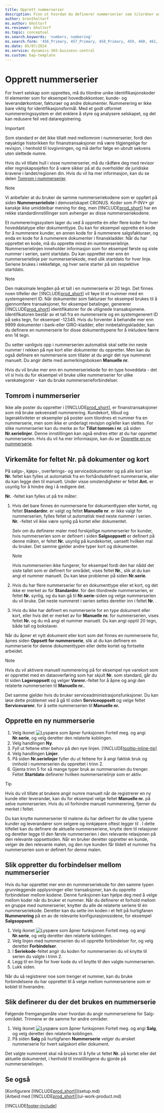 ```yaml
---
title: Opprett nummerserier
description: Finn ut hvordan du definerer nummerserier som tilordner unike ID-koder til konti og dokumenter i Business Central.
author: brentholtorf
ms.author: bholtorf
ms.reviewer: bholtorf
ms.topic: conceptual
ms.search.keywords: 'numbers, numbering'
ms.search.form: '456_Primary, 457_Primary, 458_Primary, 459, 460, 461, 21, 22, 26, 27, 31'
ms.date: 05/07/2024
ms.service: dynamics-365-business-central
ms.custom: bap-template
---
```

# Opprett nummerserier

For hvert selskap som opprettes, må du tilordne unike identifikasjonskoder til elementer som for eksempel hovedbokkontoer, kunde- og leverandørkontoer, fakturaer og andre dokumenter. Nummerering er ikke bare viktig for identifikasjonsformål. Med et godt utformet nummereringssystem er det enklere å styre og analysere selskapet, og det kan redusere feil ved dataregistrering.

> [!Important]
> Som standard er det ikke tillatt med mellomrom i nummerserier, fordi den nøyaktige historikken for finanstransaksjoner må være tilgjengelige for revisjon, i henhold til lovgivningen, og må derfor følge en ubrutt sekvens uten slettede numre.
>
> Hvis du vil tillate hull i visse nummerserier, må du rådføre deg med revisor eller regnskapssjefen for å være sikker på at du overholder de juridiske kravene i landet/regionen din. Hvis du vil ha mer informasjon, kan du se delen [Tomrom i nummerserier](#gaps-in-number-series).

> [!NOTE]  
> Vi anbefaler at du bruker de samme nummerseriekodene som er oppført på siden **Nummerserieliste** i demoselskapet CRONUS. Koder som *P-INV+* gir kanskje ikke umiddelbar mening for deg, men [!INCLUDE[prod_short](includes/prod_short.md)] har en rekke standardinnstillinger som avhenger av disse nummerseriekodene.

Et nummereringssystem lager du ved å opprette én eller flere koder for hver hoveddatatype eller dokumenttype. Du kan for eksempel opprette én kode for å nummerere kunder, en annen kode for å nummerere salgsfakturaer, og enda en kode for å nummerere dokumenter i finanskladder. Når du har opprettet en kode, må du opprette minst én nummerserielinje. Nummerserielinjen inneholder informasjon som for eksempel første og siste nummer i serien, samt startdato. Du kan opprettet mer enn én nummerserielinje per nummerseriekode, med ulik startdato for hver linje. Seriene brukes i rekkefølge, og hver serie starter på sin respektive startdato.

> [!NOTE]
> Den maksimale lengden på et tall i en nummerserie er 20 tegn. Det finnes noen tilfeller der [!INCLUDE[prod_short](includes/prod_short.md)] vil føye til et nummer med en systemgenerert ID. Når dokumenter som fakturaer for eksempel brukes til å gjennomføre transaksjoner, for eksempel betalinger, genererer [!INCLUDE[prod_short](includes/prod_short.md)] identifikatorer for de utlignede transaksjonene. Identifikatoren består av et tall fra en nummerserie og en systemgenerert ID på seks tegn, for eksempel -12345. Hvis du forventer å behandle mer enn 9999 dokumenter i bank-eller GIRO-kladder, eller innbetalingskladder, kan du definere en nummerserie for disse dokumenttypene for å inkludere færre enn 14 tegn.

Du setter vanligvis opp i nummerserien automatisk skal sette inn neste nummer i rekken på nye kort eller dokumenter du oppretter. Men kan du også definere en nummerserie som tillater at du angir det nye nummeret manuelt. Du angir dette med avmerkingsboksen **Manuelle nr.**

Hvis du vil bruke mer enn én nummerseriekode for én type hoveddata - det vil si hvis du for eksempel vil bruke ulike nummerserier for ulike varekategorier - kan du bruke nummerserieforbindelser.

## Tomrom i nummerserier

Ikke alle poster du oppretter i [!INCLUDE[prod_short](includes/prod_short.md)], er finanstransaksjoner som må bruke sekvensiell nummerering. Kundekort, tilbud og lageraktiviteter er eksempler på poster som tilordnes et nummer fra en nummerserie, men som ikke er underlagt revisjon og/eller kan slettes. For slike nummerserier kan du merke av for **Tillat tomrom i nr.** på siden **Nr.serielinjer**. Denne innstillingen kan også endres etter at du har opprettet nummerserien. Hvis du vil ha mer informasjon, kan du se [Opprette en ny nummerserie](ui-create-number-series.md#to-create-a-new-number-series).

## Virkemåte for feltet Nr. på dokumenter og kort

På salgs-, kjøps-, overførings- og servicedokumenter og på alle kort kan **Nr.** feltet kan fylles ut automatisk fra en forhåndsdefinert nummerserie, eller du kan legge den til manuelt. Under visse omstendigheter er feltet **Ant.** er usynlig for å hindre deg i å redigere det.  

**Nr.** -feltet kan fylles ut på tre måter:

1. Hvis det bare finnes én nummerserie for dokumenttypen eller kortet, og feltet **Standardnr.** er valgt og feltet **Manuelle nr**. er ikke valgt for nummerserien, fylles feltet ut automatisk med neste nummer i serien. **Nr.** -feltet vil ikke være synlig på kortet eller dokumentet.  

    Selv om du definerer maler med forskjellige nummerserier for kunder, hvis nummerserien som er definert i siden **Salgsoppsett** er definert på denne måten, er feltet **Nr.** usynlig på kundekortet, uansett hvilken mal du bruker. Det samme gjelder andre typer kort og dokumenter.  

    > [!NOTE]  
    > Hvis nummerserien ikke fungerer, for eksempel fordi den har nådd det siste tallet som er definert for området, vises feltet **Nr.**, slik at du kan angi et nummer manuelt. Du kan løse problemer på siden **Nr.serie**.

2. Hvis du har flere nummerserier for en dokumenttype eller et kort, og det ikke er merket av for **Standardnr.** for den tilordnede nummerserien, er feltet **Nr.** synlig, og du kan gå til **Nr.serie**-siden og velge nummerserien du vil bruke. Det neste nummeret i serien settes deretter inn i feltet **Nr.** .

3. Hvis du ikke har definert en nummerserie for en type dokument eller kort, eller hvis det er merket av for **Manuelle nr.** for nummerserien, vises feltet **Nr.** og du må angi et nummer manuelt. Du kan angi opptil 20 tegn, både tall og bokstaver.

Når du åpner et nytt dokument eller kort som det finnes en nummerserie for, åpnes siden **Oppsett for nummerserie**, slik at du kan definere en nummerserie for denne dokumenttypen eller dette kortet og fortsette arbeidet.

> [!NOTE]  
> Hvis du vil aktivere manuell nummerering på for eksempel nye varekort som er opprettet med en dataoverføring som har skjult **Nr.** som standard, går du til siden **Lageroppsett** og velger **Varenr.**-feltet for å åpne og angi den relaterte nummerserien til **Manuelle nr.**.
>
> Det samme gjelder hvis du bruker serviceadministrasjonsfunksjoner. Du kan løse dette problemet ved å gå til siden **Serviceoppsett** og velge feltet **Servicevarenr.** for å sette nummerserien til **Manuelle nr.**

## Opprette en ny nummerserie

1. Velg ikonet ![Lyspære som åpner funksjonen Fortell meg.](media/ui-search/search_small.png "Fortell hva du vil gjøre") og angi **Nr.serie**, og velg deretter den relaterte koblingen.
2. Velg handlingen **Ny**.  
3. Fyll ut feltene etter behov på den nye linjen. [!INCLUDE[tooltip-inline-tip](includes/tooltip-inline-tip_md.md)]  
4. Velg handlingen **Linjer**.  
5. På siden **Nr.serielinjer** fyller du ut feltene for å angi faktisk bruk og innhold i nummerserien du opprettet i trinn 2.  
6. Gjenta trinn 5 for så mange typer bruk av nummerserien du trenger. Feltet **Startdato** definerer hvilken nummerserielinje som er aktiv.  

> [!TIP]
> Hvis du vil tillate at brukere angir numre manuelt når de registrerer en ny kunde eller leverandør, kan du for eksempel velge feltet **Manuelle nr.** på selve nummerserien. Hvis du vil forhindre manuell nummerering, fjerner du merket i feltet.

Du kan knytte nummerserier til malene du har definert for de ulike typene kunder og leverandører som selgere og innkjøpere oftest legger til . I dette tilfellet kan du definere de aktuelle nummerseriene, knytte dem til relasjoner og deretter legge til den første nummerserien i den relevante relasjonen på den relevante oppsettsiden. Når en bruker deretter oppretter en kunde, velger de den relevante malen, og den nye kunden får tildelt et nummer fra nummerserien som er definert for denne malen.  

## Slik oppretter du forbindelser mellom nummerserier

Hvis du har opprettet mer enn én nummerseriekode for den samme typen grunnleggende opplysninger eller transaksjoner, kan du opprette forbindelser mellom kodene. Denne funksjonen kan hjelpe deg med å velge mellom koder når du bruker et nummer. Når du definerer et forhold mellom en gruppe med nummerserier, knytter du alle de relaterte seriene til én nummerseriekode. Deretter kan du sette inn koden i et felt på hurtigfanen **Nummerering** på en av de relevante konfigurasjonssidene, for eksempel **Salgsoppsett**.  

1. Velg ikonet ![Lyspære som åpner funksjonen Fortell meg.](media/ui-search/search_small.png "Fortell hva du vil gjøre") og angi **Nr.serie**, og velg deretter den relaterte koblingen.
2. Velg linjen med nummerserien du vil opprette forbindelser for, og velg deretter **Forbindelser**.
3. I **Seriekode**-feltet angir du koden for nummerserien du vil knytte til serien du valgte i trinn 2.
4. Legg til en linje for hver kode du vil knytte til den valgte nummerserien.
5. Lukk siden.

Når du så registrerer noe som trenger et nummer, kan du bruke forbindelsene du har opprettet til å velge mellom nummerseriene som er koblet til hverandre.

## Slik definerer du der det brukes en nummerserie

Følgende fremgangsmåte viser hvordan du angir nummerseriene for Salg-området. Trinnene er de samme for andre områder.  

1. Velg ikonet ![Lyspære som åpner funksjonen Fortell meg.](media/ui-search/search_small.png "Fortell hva du vil gjøre") og angi **Salg**, og velg deretter den relaterte koblingen.
2. På siden **Salg** på hurtigfanen **Nummerserie** velger du ønsket nummerserie for hvert salgskort eller dokument.

Det valgte nummeret skal nå brukes til å fylle ut feltet **Nr.** på kortet eller det aktuelle dokumentet, i henhold til innstillingene du gjorde på nummerserielinjen.  

## Se også

[Konfigurere [!INCLUDE[prod_short](includes/prod_short.md)]](setup.md)  
[Arbeid med [!INCLUDE[prod_short](includes/prod_short.md)]](ui-work-product.md)  


[!INCLUDE[footer-include](includes/footer-banner.md)]
